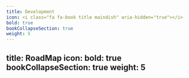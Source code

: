 ```yaml
---
title: Development
icon: <i class="fa fa-book title maindish" aria-hidden="true"></i>
bold: true
bookCollapseSection: true
weight: 5
---
```

title: RoadMap
icon: <i class="fa fa-book title maindish" aria-hidden="true"></i>
bold: true
bookCollapseSection: true
weight: 5
---
<!--
Licensed to the Apache Software Foundation (ASF) under one
or more contributor license agreements.  See the NOTICE file
distributed with this work for additional information
regarding copyright ownership.  The ASF licenses this file
to you under the Apache License, Version 2.0 (the
"License"); you may not use this file except in compliance
with the License.  You may obtain a copy of the License at

  http://www.apache.org/licenses/LICENSE-2.0

Unless required by applicable law or agreed to in writing,
software distributed under the License is distributed on an
"AS IS" BASIS, WITHOUT WARRANTIES OR CONDITIONS OF ANY
KIND, either express or implied.  See the License for the
specific language governing permissions and limitations
under the License.
-->
